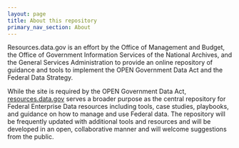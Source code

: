 ```yaml
---
layout: page
title: About this repository
primary_nav_section: About
---
```


Resources.data.gov is an effort by the Office of Management and Budget, the
Office of Government Information Services of the National Archives, and the
General Services Administration to provide an online repository of guidance and
tools to implement the OPEN Government Data Act and the Federal Data Strategy.

While the site is required by the OPEN Government Data Act,
[resources.data.gov](https://resources.data.gov/) serves a broader purpose as
the central repository for Federal Enterprise Data resources including tools,
case studies, playbooks, and guidance on how to manage and use Federal data. The
repository will be frequently updated with additional tools and resources and
will be developed in an open, collaborative manner and will welcome suggestions
from the public.
